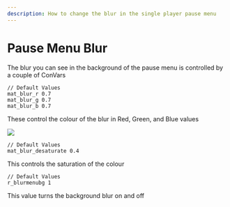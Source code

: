 ```yaml
---
description: How to change the blur in the single player pause menu
---
```


# Pause Menu Blur

The blur you can see in the background of the pause menu is controlled by a couple of ConVars

```
// Default Values
mat_blur_r 0.7
mat_blur_g 0.7
mat_blur_b 0.7
```

These control the colour of the blur in Red, Green, and Blue values

![](../../../.gitbook/assets/sp\_boomtown\_start0015.jpg)

```
// Default Values
mat_blur_desaturate 0.4
```

This controls the saturation of the colour

```
// Default Values
r_blurmenubg 1
```

This value turns the background blur on and off
